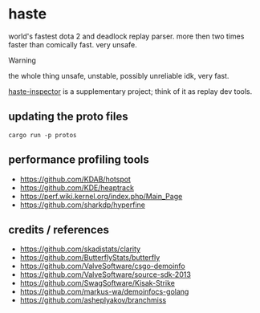 # haste

world's fastest dota 2 and deadlock replay parser. more then two times faster
than comically fast. very unsafe.

> [!WARNING]
> the whole thing unsafe, unstable, possibly unreliable idk, very fast.

[haste-inspector](https://github.com/blukai/haste-inspector) is a supplementary
project; think of it as replay dev tools.

## updating the proto files
`cargo run -p protos`

## performance profiling tools

- https://github.com/KDAB/hotspot
- https://github.com/KDE/heaptrack
- https://perf.wiki.kernel.org/index.php/Main_Page
- https://github.com/sharkdp/hyperfine

## credits / references

- https://github.com/skadistats/clarity
- https://github.com/ButterflyStats/butterfly
- https://github.com/ValveSoftware/csgo-demoinfo
- https://github.com/ValveSoftware/source-sdk-2013
- https://github.com/SwagSoftware/Kisak-Strike
- https://github.com/markus-wa/demoinfocs-golang
- https://github.com/asheplyakov/branchmiss

